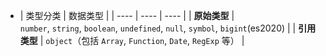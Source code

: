 - | 类型分类 | 数据类型 |
  | ---- | ---- | ---- |
  | **原始类型** | `number`, `string`, `boolean`, `undefined`, `null`, `symbol`, `bigint`(es2020) |
  | **引用类型** | `object`（包括 `Array`, `Function`, `Date`, `RegExp` 等） |